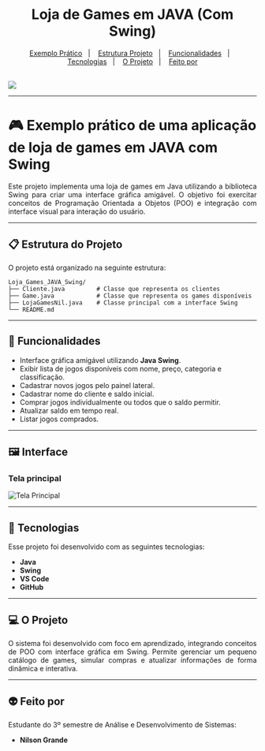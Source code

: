 <h1 align="center"> Loja de Games em JAVA (Com Swing) </h1>

<p align="center">
  <a href="#exemplo-prático-de-uma-aplicação-de-loja-de-games-em-java-com-swing">Exemplo Prático</a>&nbsp;&nbsp;&nbsp;|&nbsp;&nbsp;&nbsp;
  <a href="#estrutura-do-projeto">Estrutura Projeto</a>&nbsp;&nbsp;&nbsp;|&nbsp;&nbsp;&nbsp;
  <a href="#funcionalidades">Funcionalidades</a>&nbsp;&nbsp;&nbsp;|&nbsp;&nbsp;&nbsp;
  <a href="#-tecnologias">Tecnologias</a>&nbsp;&nbsp;&nbsp;|&nbsp;&nbsp;&nbsp;
  <a href="#-o-projeto">O Projeto</a>&nbsp;&nbsp;&nbsp;|&nbsp;&nbsp;&nbsp;
  <a href="#-feito-por">Feito por</a>
</p>
<br>

<a href="https://github.com/Ncgrande">
  <img align="center" src="https://img.shields.io/static/v1?label=github&message=NilsonGrande&color=7159c1&style=for-the-badge&logo=ghost"/>
</a>

---

# 🎮 Exemplo prático de uma aplicação de loja de games em JAVA com Swing

<p align="justify">
Este projeto implementa uma loja de games em Java utilizando a biblioteca Swing para criar uma interface gráfica amigável.  
O objetivo foi exercitar conceitos de Programação Orientada a Objetos (POO) e integração com interface visual para interação do usuário.
</p>

---

## 📋 Estrutura do Projeto

O projeto está organizado na seguinte estrutura:

```
Loja_Games_JAVA_Swing/
├── Cliente.java         # Classe que representa os clientes
├── Game.java            # Classe que representa os games disponíveis
├── LojaGamesNil.java    # Classe principal com a interface Swing
└── README.md
```

---

## 📌 Funcionalidades

- Interface gráfica amigável utilizando **Java Swing**.
- Exibir lista de jogos disponíveis com nome, preço, categoria e classificação.
- Cadastrar novos jogos pelo painel lateral.
- Cadastrar nome do cliente e saldo inicial.
- Comprar jogos individualmente ou todos que o saldo permitir.
- Atualizar saldo em tempo real.
- Listar jogos comprados.

---

## 🖼️ Interface

### Tela principal
![Tela Principal](cee2989f-c2be-43cc-9aaf-eb3c44fca2ca.png)

---

## 🚀 Tecnologias

Esse projeto foi desenvolvido com as seguintes tecnologias:

- **Java**
- **Swing**
- **VS Code**
- **GitHub**

---

## 💻 O Projeto

<p align="justify">
O sistema foi desenvolvido com foco em aprendizado, integrando conceitos de POO com interface gráfica em Swing.  
Permite gerenciar um pequeno catálogo de games, simular compras e atualizar informações de forma dinâmica e interativa.
</p>

---

## 👽 Feito por

Estudante do 3º semestre de Análise e Desenvolvimento de Sistemas:

- **Nilson Grande**
